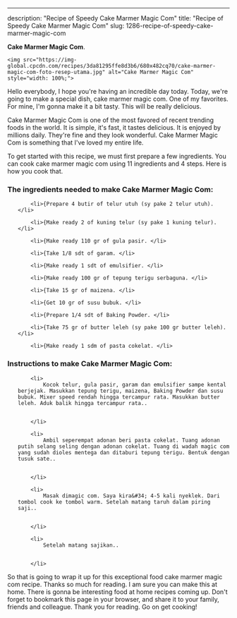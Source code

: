 ---
description: "Recipe of Speedy Cake Marmer Magic Com"
title: "Recipe of Speedy Cake Marmer Magic Com"
slug: 1286-recipe-of-speedy-cake-marmer-magic-com

<p>
	<strong>Cake Marmer Magic Com</strong>. 
	
</p>
<p>
	
	<img src="https://img-global.cpcdn.com/recipes/3da81295ffe8d3b6/680x482cq70/cake-marmer-magic-com-foto-resep-utama.jpg" alt="Cake Marmer Magic Com" style="width: 100%;">
	
	
</p>
<p>
	Hello everybody, I hope you're having an incredible day today. Today, we're going to make a special dish, cake marmer magic com. One of my favorites. For mine, I'm gonna make it a bit tasty. This will be really delicious.
</p>
	
<p>
	
</p>
<p>
	Cake Marmer Magic Com is one of the most favored of recent trending foods in the world. It is simple, it's fast, it tastes delicious. It is enjoyed by millions daily. They're fine and they look wonderful. Cake Marmer Magic Com is something that I've loved my entire life.
</p>

<p>
To get started with this recipe, we must first prepare a few ingredients. You can cook cake marmer magic com using 11 ingredients and 4 steps. Here is how you cook that.
</p>

<h3>The ingredients needed to make Cake Marmer Magic Com:</h3>

<ol>
	
		<li>{Prepare 4 butir of telur utuh (sy pake 2 telur utuh). </li>
	
		<li>{Make ready 2 of kuning telur (sy pake 1 kuning telur). </li>
	
		<li>{Make ready 110 gr of gula pasir. </li>
	
		<li>{Take 1/8 sdt of garam. </li>
	
		<li>{Make ready 1 sdt of emulsifier. </li>
	
		<li>{Make ready 100 gr of tepung terigu serbaguna. </li>
	
		<li>{Take 15 gr of maizena. </li>
	
		<li>{Get 10 gr of susu bubuk. </li>
	
		<li>{Prepare 1/4 sdt of Baking Powder. </li>
	
		<li>{Take 75 gr of butter leleh (sy pake 100 gr butter leleh). </li>
	
		<li>{Make ready 1 sdm of pasta cokelat. </li>
	
</ol>
<p>
	
</p>

<h3>Instructions to make Cake Marmer Magic Com:</h3>

<ol>
	
		<li>
			Kocok telur, gula pasir, garam dan emulsifier sampe kental berjejak. Masukkan tepung terigu, maizena, Baking Powder dan susu bubuk. Mixer speed rendah hingga tercampur rata. Masukkan butter leleh. Aduk balik hingga tercampur rata..
			
			
		</li>
	
		<li>
			Ambil seperempat adonan beri pasta cokelat. Tuang adonan putih selang seling dengan adonan cokelat. Tuang di wadah magic com yang sudah dioles mentega dan ditaburi tepung terigu. Bentuk dengan tusuk sate..
			
			
		</li>
	
		<li>
			Masak dimagic com. Saya kira&#34; 4-5 kali nyeklek. Dari tombol cook ke tombol warm. Setelah matang taruh dalam piring saji..
			
			
		</li>
	
		<li>
			Setelah matang sajikan..
			
			
		</li>
	
</ol>

<p>
	
</p>

<p>
	So that is going to wrap it up for this exceptional food cake marmer magic com recipe. Thanks so much for reading. I am sure you can make this at home. There is gonna be interesting food at home recipes coming up. Don't forget to bookmark this page in your browser, and share it to your family, friends and colleague. Thank you for reading. Go on get cooking!
</p>
